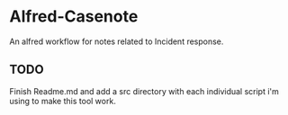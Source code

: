 # Alfred-Casenote
An alfred workflow for notes related to Incident response. 
## TODO
Finish Readme.md and add a src directory with each individual script i'm using to make this tool work. 
